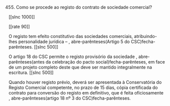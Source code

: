 455.  Como  se procede ao registo  do contrato  de sociedade comercial?

[[slnc 1000]]

[[rate 90]]

O  registo  tem  efeito  constitutivo  das  sociedades   comerciais,  atribuindo- lhes  personalidade  jurídica  –  , abre-parênteses(Artigo  5  do  CSC)fecha-parênteses.
[[slnc 500]]

O  artigo  18  do  CSC  permite  o registo  provisório  da  sociedade  , abre-parênteses(antes  da  celebração  do  pacto   social)fecha-parênteses,  em  face  de um  projeto  completo  deste  que  deve  ser  mantido  integralmente  na  escritura.
[[slnc 500]]

Quando  houver  registo prévio,  deverá  ser  apresentada  à  Conservatória  do  Registo Comercial  competente,  no  prazo  de  15  dias,  cópia  certificada  do  contrato  para conversão  do  registo  em  definitivo,  que  é  feita  oficiosamente  , abre-parênteses(artigo  18  nº  3  do CSC)fecha-parênteses.

